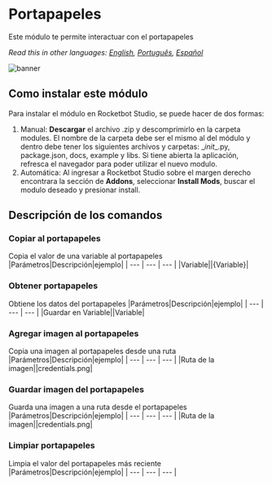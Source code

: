 # Portapapeles
  
Este módulo te permite interactuar con el portapapeles  

*Read this in other languages: [English](Manual_clipboard.md), [Português](Manual_clipboard.pr.md), [Español](Manual_clipboard.es.md)*
  
![banner](imgs/Banner_clipboard.png)
## Como instalar este módulo
  
Para instalar el módulo en Rocketbot Studio, se puede hacer de dos formas:
1. Manual: __Descargar__ el archivo .zip y descomprimirlo en la carpeta modules. El nombre de la carpeta debe ser el mismo al del módulo y dentro debe tener los siguientes archivos y carpetas: \__init__.py, package.json, docs, example y libs. Si tiene abierta la aplicación, refresca el navegador para poder utilizar el nuevo modulo.
2. Automática: Al ingresar a Rocketbot Studio sobre el margen derecho encontrara la sección de **Addons**, seleccionar **Install Mods**, buscar el modulo deseado y presionar install.  


## Descripción de los comandos

### Copiar al portapapeles
  
Copia el valor de una variable al portapapeles
|Parámetros|Descripción|ejemplo|
| --- | --- | --- |
|Variable||{Variable}|

### Obtener portapapeles
  
Obtiene los datos del portapapeles
|Parámetros|Descripción|ejemplo|
| --- | --- | --- |
|Guardar en Variable||Variable|

### Agregar imagen al portapapeles
  
Copia una imagen al portapapeles desde una ruta
|Parámetros|Descripción|ejemplo|
| --- | --- | --- |
|Ruta de la imagen||credentials.png|

### Guardar imagen del portapapeles
  
Guarda una imagen a una ruta desde el portapapeles
|Parámetros|Descripción|ejemplo|
| --- | --- | --- |
|Ruta de la imagen||credentials.png|

### Limpiar portapapeles
  
Limpia el valor del portapapeles más reciente
|Parámetros|Descripción|ejemplo|
| --- | --- | --- |
